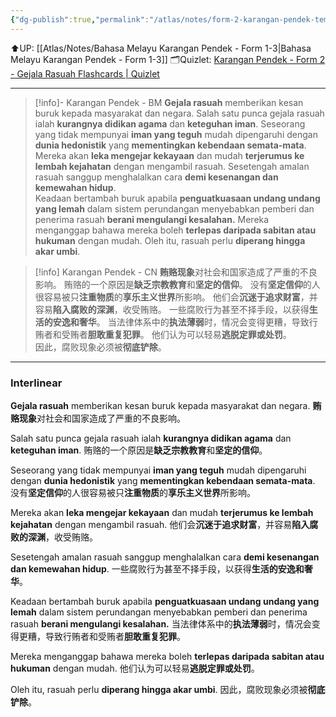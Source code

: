 ```yaml
---
{"dg-publish":true,"permalink":"/atlas/notes/form-2-karangan-pendek-tema-04-gejala-rasuah/","noteIcon":""}
---
```


⬆️UP: [[Atlas/Notes/Bahasa Melayu Karangan Pendek - Form 1-3\|Bahasa Melayu Karangan Pendek - Form 1-3]]
🗂️Quizlet: [Karangan Pendek - Form 2 - Gejala Rasuah Flashcards | Quizlet](https://quizlet.com/my/977499678/karangan-pendek-form-2-gejala-rasuah-flash-cards/?i=1vbzw5&x=1jqt)

---

> [!info]- Karangan Pendek - BM
> **Gejala rasuah** memberikan kesan buruk kepada masyarakat dan negara. 
> Salah satu punca gejala rasuah ialah **kurangnya didikan agama** dan **keteguhan iman**. Seseorang yang tidak mempunyai **iman yang teguh** mudah dipengaruhi dengan **dunia hedonistik** yang **mementingkan kebendaan semata-mata**. 
> Mereka akan **leka mengejar kekayaan** dan mudah **terjerumus ke lembah kejahatan** dengan mengambil rasuah. 
> Sesetengah amalan rasuah sanggup menghalalkan cara **demi kesenangan dan kemewahan hidup**.  
> Keadaan bertambah buruk apabila **penguatkuasaan undang undang yang lemah** dalam sistem perundangan menyebabkan pemberi dan penerima rasuah **berani mengulangi kesalahan.** 
> Mereka menganggap bahawa mereka boleh **terlepas daripada sabitan atau hukuman** dengan mudah. 
> Oleh itu, rasuah perlu **diperang hingga akar umbi**.

> [!info] Karangan Pendek - CN
> **贿赂现象**对社会和国家造成了严重的不良影响。
> 贿赂的一个原因是**缺乏宗教教育**和**坚定的信仰**。
> 没有**坚定信仰**的人很容易被只**注重物质**的**享乐主义世界**所影响。 
> 他们会**沉迷于追求财富**，并容易**陷入腐败的深渊**，收受贿赂。
> 一些腐败行为甚至不择手段，以获得**生活的安逸和奢华**。
> 当法律体系中的**执法薄弱**时，情况会变得更糟，导致行贿者和受贿者**胆敢重复犯罪**。
> 他们认为可以轻易**逃脱定罪或处罚**。  
> 因此，腐败现象必须被**彻底铲除**。

---

### Interlinear

**Gejala rasuah** memberikan kesan buruk kepada masyarakat dan negara. 
**贿赂现象**对社会和国家造成了严重的不良影响。

Salah satu punca gejala rasuah ialah **kurangnya didikan agama** dan **keteguhan iman**. 
贿赂的一个原因是**缺乏宗教教育**和**坚定的信仰**。

Seseorang yang tidak mempunyai **iman yang teguh** mudah dipengaruhi dengan **dunia hedonistik** yang **mementingkan kebendaan semata-mata**. 
没有**坚定信仰**的人很容易被只**注重物质**的**享乐主义世界**所影响。 

Mereka akan **leka mengejar kekayaan** dan mudah **terjerumus ke lembah kejahatan** dengan mengambil rasuah. 
他们会**沉迷于追求财富**，并容易**陷入腐败的深渊**，收受贿赂。

Sesetengah amalan rasuah sanggup menghalalkan cara **demi kesenangan dan kemewahan hidup**.
一些腐败行为甚至不择手段，以获得**生活的安逸和奢华**。

Keadaan bertambah buruk apabila **penguatkuasaan undang undang yang lemah** dalam sistem perundangan menyebabkan pemberi dan penerima rasuah **berani mengulangi kesalahan.** 
当法律体系中的**执法薄弱**时，情况会变得更糟，导致行贿者和受贿者**胆敢重复犯罪**。

Mereka menganggap bahawa mereka boleh **terlepas daripada sabitan atau hukuman** dengan mudah. 
他们认为可以轻易**逃脱定罪或处罚**。  

Oleh itu, rasuah perlu **diperang hingga akar umbi**.
因此，腐败现象必须被**彻底铲除**。


